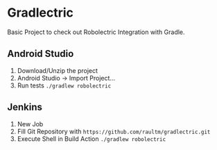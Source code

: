 Gradlectric
===========

Basic Project to check out Robolectric Integration with Gradle.

Android Studio
------------------
 1. Download/Unzip the project
 2. Android Studio -> Import Project...
 3. Run tests `./gradlew robolectric`
 
Jenkins
------------------
 1. New Job
 2. Fill Git Repository with `https://github.com/raultm/gradlectric.git`
 3. Execute Shell in Build Action `./gradlew robolectric`
